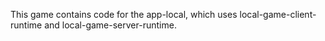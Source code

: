 This game contains code for the app-local, which uses local-game-client-runtime and local-game-server-runtime.
